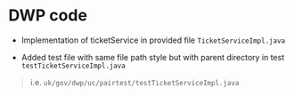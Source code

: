 # DWP code

* Implementation of ticketService in provided file `TicketServiceImpl.java`

* Added test file with same file path style but with parent directory in test `testTicketServiceImpl.java`
>i.e. `uk/gov/dwp/uc/pairtest/testTicketServiceImpl.java`
